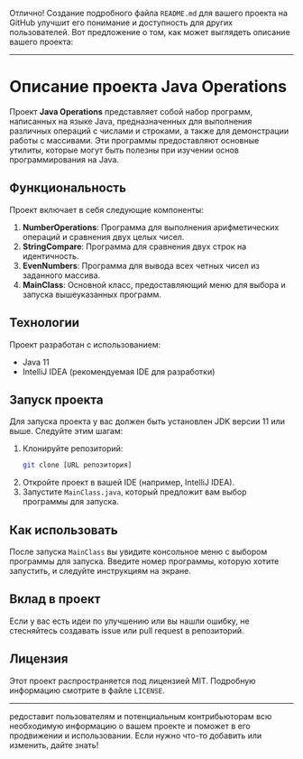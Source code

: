 Отлично! Создание подробного файла `README.md` для вашего проекта на GitHub улучшит его понимание и доступность для других пользователей. Вот предложение о том, как может выглядеть описание вашего проекта:

---

# Описание проекта Java Operations

Проект **Java Operations** представляет собой набор программ, написанных на языке Java, предназначенных для выполнения различных операций с числами и строками, а также для демонстрации работы с массивами. Эти программы предоставляют основные утилиты, которые могут быть полезны при изучении основ программирования на Java.

## Функциональность

Проект включает в себя следующие компоненты:

1. **NumberOperations**: Программа для выполнения арифметических операций и сравнения двух целых чисел.
2. **StringCompare**: Программа для сравнения двух строк на идентичность.
3. **EvenNumbers**: Программа для вывода всех четных чисел из заданного массива.
4. **MainClass**: Основной класс, предоставляющий меню для выбора и запуска вышеуказанных программ.

## Технологии

Проект разработан с использованием:

- Java 11
- IntelliJ IDEA (рекомендуемая IDE для разработки)

## Запуск проекта

Для запуска проекта у вас должен быть установлен JDK версии 11 или выше. Следуйте этим шагам:

1. Клонируйте репозиторий:
   ```bash
   git clone [URL репозитория]
   ```
2. Откройте проект в вашей IDE (например, IntelliJ IDEA).
3. Запустите `MainClass.java`, который предложит вам выбор программы для запуска.

## Как использовать

После запуска `MainClass` вы увидите консольное меню с выбором программы для запуска. Введите номер программы, которую хотите запустить, и следуйте инструкциям на экране.

## Вклад в проект

Если у вас есть идеи по улучшению или вы нашли ошибку, не стесняйтесь создавать issue или pull request в репозиторий.

## Лицензия

Этот проект распространяется под лицензией MIT. Подробную информацию смотрите в файле `LICENSE`.

---

редоставит пользователям и потенциальным контрибьюторам всю необходимую информацию о вашем проекте и поможет в его продвижении и использовании. Если нужно что-то добавить или изменить, дайте знать!